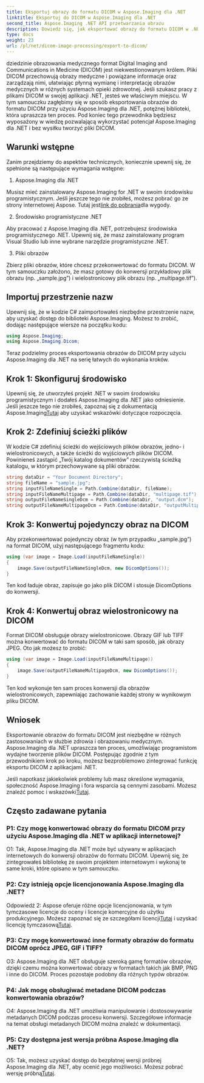 ```yaml
---
title: Eksportuj obrazy do formatu DICOM w Aspose.Imaging dla .NET
linktitle: Eksportuj do DICOM w Aspose.Imaging dla .NET
second_title: Aspose.Imaging .NET API przetwarzania obrazu
description: Dowiedz się, jak eksportować obrazy do formatu DICOM w .NET przy użyciu Aspose.Imaging. Konwertuj obrazy medyczne bez wysiłku.
type: docs
weight: 23
url: /pl/net/dicom-image-processing/export-to-dicom/
---
```

dziedzinie obrazowania medycznego format Digital Imaging and Communications in Medicine (DICOM) jest niekwestionowanym królem. Pliki DICOM przechowują obrazy medyczne i powiązane informacje oraz zarządzają nimi, ułatwiając płynną wymianę i interpretację obrazów medycznych w różnych systemach opieki zdrowotnej. Jeśli szukasz pracy z plikami DICOM w swojej aplikacji .NET, jesteś we właściwym miejscu. W tym samouczku zagłębimy się w sposób eksportowania obrazów do formatu DICOM przy użyciu Aspose.Imaging dla .NET, potężnej biblioteki, która upraszcza ten proces. Pod koniec tego przewodnika będziesz wyposażony w wiedzę pozwalającą wykorzystać potencjał Aspose.Imaging dla .NET i bez wysiłku tworzyć pliki DICOM.

## Warunki wstępne

Zanim przejdziemy do aspektów technicznych, koniecznie upewnij się, że spełnione są następujące wymagania wstępne:

1. Aspose.Imaging dla .NET

 Musisz mieć zainstalowany Aspose.Imaging for .NET w swoim środowisku programistycznym. Jeśli jeszcze tego nie zrobiłeś, możesz pobrać go ze strony internetowej Aspose. Tutaj jest[link do pobrania](https://releases.aspose.com/imaging/net/)dla wygody.

2. Środowisko programistyczne .NET

Aby pracować z Aspose.Imaging dla .NET, potrzebujesz środowiska programistycznego .NET. Upewnij się, że masz zainstalowany program Visual Studio lub inne wybrane narzędzie programistyczne .NET.

3. Pliki obrazów

Zbierz pliki obrazów, które chcesz przekonwertować do formatu DICOM. W tym samouczku założono, że masz gotowy do konwersji przykładowy plik obrazu (np. „sample.jpg”) i wielostronicowy plik obrazu (np. „multipage.tif”).

## Importuj przestrzenie nazw

Upewnij się, że w kodzie C# zaimportowałeś niezbędne przestrzenie nazw, aby uzyskać dostęp do biblioteki Aspose.Imaging. Możesz to zrobić, dodając następujące wiersze na początku kodu:

```csharp
using Aspose.Imaging;
using Aspose.Imaging.Dicom;
```

Teraz podzielmy proces eksportowania obrazów do DICOM przy użyciu Aspose.Imaging dla .NET na serię łatwych do wykonania kroków.

## Krok 1: Skonfiguruj środowisko

 Upewnij się, że utworzyłeś projekt .NET w swoim środowisku programistycznym i dodałeś Aspose.Imaging dla .NET jako odniesienie. Jeśli jeszcze tego nie zrobiłeś, zapoznaj się z dokumentacją Aspose.Imaging[Tutaj](https://reference.aspose.com/imaging/net/) aby uzyskać wskazówki dotyczące rozpoczęcia.

## Krok 2: Zdefiniuj ścieżki plików

W kodzie C# zdefiniuj ścieżki do wejściowych plików obrazów, jedno- i wielostronicowych, a także ścieżki do wyjściowych plików DICOM. Powinieneś zastąpić „Twój katalog dokumentów” rzeczywistą ścieżką katalogu, w którym przechowywane są pliki obrazów.

```csharp
string dataDir = "Your Document Directory";
string fileName = "sample.jpg";
string inputFileNameSingle = Path.Combine(dataDir, fileName);
string inputFileNameMultipage = Path.Combine(dataDir, "multipage.tif");
string outputFileNameSingleDcm = Path.Combine(dataDir, "output.dcm");
string outputFileNameMultipageDcm = Path.Combine(dataDir, "outputMultipage.dcm");
```

## Krok 3: Konwertuj pojedynczy obraz na DICOM

Aby przekonwertować pojedynczy obraz (w tym przypadku „sample.jpg”) na format DICOM, użyj następującego fragmentu kodu:

```csharp
using (var image = Image.Load(inputFileNameSingle))
{
    image.Save(outputFileNameSingleDcm, new DicomOptions());
}
```

Ten kod ładuje obraz, zapisuje go jako plik DICOM i stosuje DicomOptions do konwersji.

## Krok 4: Konwertuj obraz wielostronicowy na DICOM

Format DICOM obsługuje obrazy wielostronicowe. Obrazy GIF lub TIFF można konwertować do formatu DICOM w taki sam sposób, jak obrazy JPEG. Oto jak możesz to zrobić:

```csharp
using (var image = Image.Load(inputFileNameMultipage))
{
    image.Save(outputFileNameMultipageDcm, new DicomOptions());
}
```

Ten kod wykonuje ten sam proces konwersji dla obrazów wielostronicowych, zapewniając zachowanie każdej strony w wynikowym pliku DICOM.

## Wniosek

Eksportowanie obrazów do formatu DICOM jest niezbędne w różnych zastosowaniach w służbie zdrowia i obrazowaniu medycznym. Aspose.Imaging dla .NET upraszcza ten proces, umożliwiając programistom wydajne tworzenie plików DICOM. Postępując zgodnie z tym przewodnikiem krok po kroku, możesz bezproblemowo zintegrować funkcję eksportu DICOM z aplikacjami .NET.

 Jeśli napotkasz jakiekolwiek problemy lub masz określone wymagania, społeczność Aspose.Imaging i fora wsparcia są cennymi zasobami. Możesz znaleźć pomoc i wskazówki[Tutaj](https://forum.aspose.com/).

## Często zadawane pytania

### P1: Czy mogę konwertować obrazy do formatu DICOM przy użyciu Aspose.Imaging dla .NET w aplikacji internetowej?

O1: Tak, Aspose.Imaging dla .NET może być używany w aplikacjach internetowych do konwersji obrazów do formatu DICOM. Upewnij się, że zintegrowałeś bibliotekę ze swoim projektem internetowym i wykonaj te same kroki, które opisano w tym samouczku.

### P2: Czy istnieją opcje licencjonowania Aspose.Imaging dla .NET?

Odpowiedź 2: Aspose oferuje różne opcje licencjonowania, w tym tymczasowe licencje do oceny i licencje komercyjne do użytku produkcyjnego. Możesz zapoznać się ze szczegółami licencji[Tutaj](https://purchase.aspose.com/buy) i uzyskać licencję tymczasową[Tutaj](https://purchase.aspose.com/temporary-license/).

### P3: Czy mogę konwertować inne formaty obrazów do formatu DICOM oprócz JPEG, GIF i TIFF?

O3: Aspose.Imaging dla .NET obsługuje szeroką gamę formatów obrazów, dzięki czemu można konwertować obrazy w formatach takich jak BMP, PNG i inne do DICOM. Proces pozostaje podobny dla różnych typów obrazów.

### P4: Jak mogę obsługiwać metadane DICOM podczas konwertowania obrazów?

O4: Aspose.Imaging dla .NET umożliwia manipulowanie i dostosowywanie metadanych DICOM podczas procesu konwersji. Szczegółowe informacje na temat obsługi metadanych DICOM można znaleźć w dokumentacji.

### P5: Czy dostępna jest wersja próbna Aspose.Imaging dla .NET?

 O5: Tak, możesz uzyskać dostęp do bezpłatnej wersji próbnej Aspose.Imaging dla .NET, aby ocenić jego możliwości. Możesz pobrać wersję próbną[Tutaj](https://releases.aspose.com/).